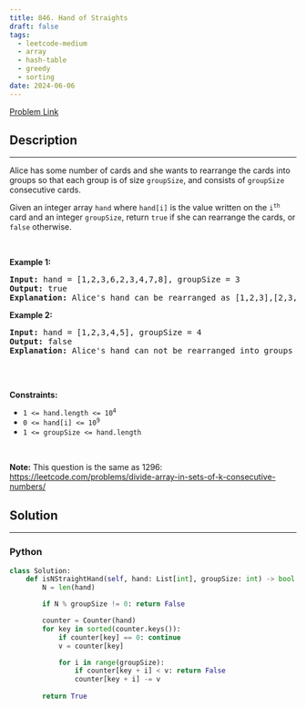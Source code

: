 ```yaml
---
title: 846. Hand of Straights
draft: false
tags: 
  - leetcode-medium
  - array
  - hash-table
  - greedy
  - sorting
date: 2024-06-06
---
```


[Problem Link](https://leetcode.com/problems/hand-of-straights/)

## Description

---
<p>Alice has some number of cards and she wants to rearrange the cards into groups so that each group is of size <code>groupSize</code>, and consists of <code>groupSize</code> consecutive cards.</p>

<p>Given an integer array <code>hand</code> where <code>hand[i]</code> is the value written on the <code>i<sup>th</sup></code> card and an integer <code>groupSize</code>, return <code>true</code> if she can rearrange the cards, or <code>false</code> otherwise.</p>

<p>&nbsp;</p>
<p><strong class="example">Example 1:</strong></p>

<pre>
<strong>Input:</strong> hand = [1,2,3,6,2,3,4,7,8], groupSize = 3
<strong>Output:</strong> true
<strong>Explanation:</strong> Alice&#39;s hand can be rearranged as [1,2,3],[2,3,4],[6,7,8]
</pre>

<p><strong class="example">Example 2:</strong></p>

<pre>
<strong>Input:</strong> hand = [1,2,3,4,5], groupSize = 4
<strong>Output:</strong> false
<strong>Explanation:</strong> Alice&#39;s hand can not be rearranged into groups of 4.

</pre>

<p>&nbsp;</p>
<p><strong>Constraints:</strong></p>

<ul>
	<li><code>1 &lt;= hand.length &lt;= 10<sup>4</sup></code></li>
	<li><code>0 &lt;= hand[i] &lt;= 10<sup>9</sup></code></li>
	<li><code>1 &lt;= groupSize &lt;= hand.length</code></li>
</ul>

<p>&nbsp;</p>
<p><strong>Note:</strong> This question is the same as 1296: <a href="https://leetcode.com/problems/divide-array-in-sets-of-k-consecutive-numbers/" target="_blank">https://leetcode.com/problems/divide-array-in-sets-of-k-consecutive-numbers/</a></p>


## Solution

---
### Python
``` py title='hand-of-straights'
class Solution:
    def isNStraightHand(self, hand: List[int], groupSize: int) -> bool:
        N = len(hand)

        if N % groupSize != 0: return False

        counter = Counter(hand)
        for key in sorted(counter.keys()):
            if counter[key] == 0: continue
            v = counter[key]

            for i in range(groupSize):
                if counter[key + i] < v: return False
                counter[key + i] -= v
            
        return True
        
```

